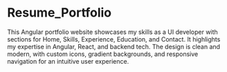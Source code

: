 # Resume_Portfolio
This Angular portfolio website showcases my skills as a UI developer with sections for Home, Skills, Experience, Education, and Contact. It highlights my expertise in Angular, React, and backend tech. The design is clean and modern, with custom icons, gradient backgrounds, and responsive navigation for an intuitive user experience.
